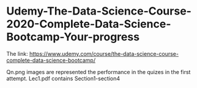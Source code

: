 # Udemy-The-Data-Science-Course-2020-Complete-Data-Science-Bootcamp-Your-progress
The link: https://www.udemy.com/course/the-data-science-course-complete-data-science-bootcamp/

Qn.png images are represented the performance in the quizes in the first attempt.
Lec1.pdf contains Section1-section4
